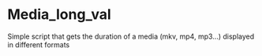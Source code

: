 # Media_long_val
Simple script that gets the duration of a media (mkv, mp4, mp3...) displayed in different formats
